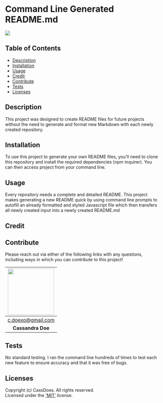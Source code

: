 

  # Command Line Generated README.md
  [<img src="https://img.shields.io/badge/License-MIT-yellow.svg"/>](https://www.mit.edu/~amini/LICENSE.md)

  ## Table of Contents
  - [Description](#description)
  - [Installation](#installation)
  - [Usage](#usage)
  - [Credit](#credit)
  - [Contribute](#contribute)
  - [Tests](#tests)
  - [Licenses](#licenses)

  ## Description
  This project was designed to create README files for future projects without the need to generate and format new Markdown with each newly created repository.

  ## Installation
  To use this project to generate your own README files, you'll need to clone this repository and install the required dependencies (npm inquirer). You can then access project from your command line.

  ## Usage
  Every repository needs a complete and detailed README. This project makes generating a new README quick by using command line prompts to autofill an already formatted and styled Javascript file which then transfers all newly created input into a newly created README.md

  
  ## Credit  
  
  
  
  

  ## Contribute 
  Please reach out via either of the following links with any questions, including ways in which
  you can contribute to this project!

  | [<img src="https://github.com/cassdoes.png?" width="150"/>](https://github.com/cassdoes) |
  | :-: |
  | c.doexo@gmail.com |
  | **Cassandra Doe** |

  ## Tests
  No standard testing. I ran the command line hundreds of times to test each new feature to ensure accuracy and that it was free of bugs.

  ## Licenses
  Copyright (c) CassDoes. All rights reserved.  
  Licensed under the ['MIT'](https://www.mit.edu/~amini/LICENSE.md) license.
  